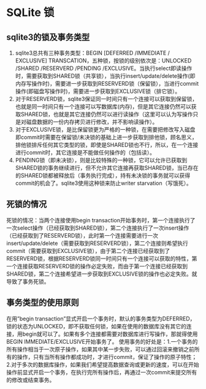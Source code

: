 # SQLite 锁

## sqlite3的锁及事务类型

1. sqlite3总共有三种事务类型：BEGIN [DEFERRED /IMMEDIATE / EXCLUSIVE] TRANSCATION，五种锁，按锁的级别依次是：UNLOCKED /SHARED /RESERVERD /PENDING /EXCLUSIVE。当执行select即读操作时，需要获取到SHARED锁（共享锁），当执行insert/update/delete操作(即内存写操作时)，需要进一步获取到RESERVERD锁（保留锁），当进行commit操作(即磁盘写操作时)，需要进一步获取到EXCLUSIVE锁（排它锁）。
2. 对于RESERVERD锁，sqlite3保证同一时间只有一个连接可以获取到保留锁，也就是同一时间只有一个连接可以写数据库(内存)，但是其它连接仍然可以获取SHARED锁，也就是其它连接仍然可以进行读操作（这里可以认为写操作只是对磁盘数据的一份内存拷贝进行修改，并不影响读操作）。
3. 对于EXCLUSIVE锁，是比保留锁更为严格的一种锁，在需要把修改写入磁盘即commit时需要在保留锁/未决锁的基础上进一步获取到排他锁，顾名思义，排他锁排斥任何其它类型的锁，即使是SHARED锁也不行，所以，在一个连接进行commit时，其它连接是不能做任何操作的（包括读）。
4. PENDING锁（即未决锁），则是比较特殊的一种锁，它可以允许已获取到SHARED锁的事务继续进行，但不允许其它连接再获取SHARED锁，当已存在的SHARED锁都被释放后（事务执行完成），持有未决锁的事务就可以获得commit的机会了。sqlite3使用这种锁来防止writer starvation（写饿死）。

## 死锁的情况

死锁的情况：当两个连接使用begin transaction开始事务时，第一个连接执行了一次select操作（已经获取到SHARED锁），第二个连接执行了一次insert操作（已经获取到了RESERVERD锁），此时第一个连接需要进行一次insert/update/delete（需要获取到RESERVERD锁），第二个连接则希望执行commit（需要获取到EXCLUSIVE锁），由于第二个连接已经获取到了RESERVERD锁，根据RESERVERD锁同一时间只有一个连接可以获取的特性，第一个连接获取RESERVERD锁的操作必定失败，而由于第一个连接已经获取到SHARED锁，第二个连接希望进一步获取到EXCLUSIVE锁的操作也必定失败。就导致了事务死锁。

## 事务类型的使用原则

在用”begin transaction”显式开启一个事务时，默认的事务类型为DEFERRED，锁的状态为UNLOCKED，即不获取任何锁，如果在使用的数据库没有其它的连接，用begin就可以了。如果有多个连接都需要对数据库进行写操作，那就得使用BEGIN IMMEDIATE/EXCLUSIVE开始事务了。
使用事务的好处是：1.一个事务的所有操作相当于一次原子操作，如果其中某一步失败，可以通过回滚来撤销之前所有的操作，只有当所有操作都成功时，才进行commit，保证了操作的原子特性；2.对于多次的数据库操作，如果我们希望提高数据查询或更新的速度，可以在开始操作前显式开启一个事务，在执行完所有操作后，再通过一次commit来提交所有的修改或结束事务。